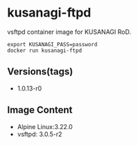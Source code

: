 # kusanagi-ftpd

vsftpd container image for KUSANAGI RoD.
```
export KUSANAGI_PASS=password
docker run kusanagi-ftpd
```

## Versions(tags)
- 1.0.13-r0

## Image Content
- Alpine Linux:3.22.0
- vsftpd: 3.0.5-r2

